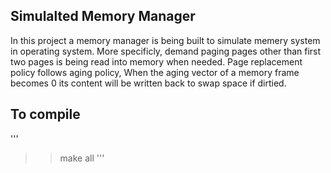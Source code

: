 ## Simulalted Memory Manager

In this project a memory manager is being built to simulate memery system in operating system. More specificly, demand paging 
pages other than first two pages is being read into memory when needed. Page replacement policy follows aging policy, When the aging vector of a memory frame becomes 0 its content will be written back to swap space if dirtied.


## To compile

'''
>> make all
'''





